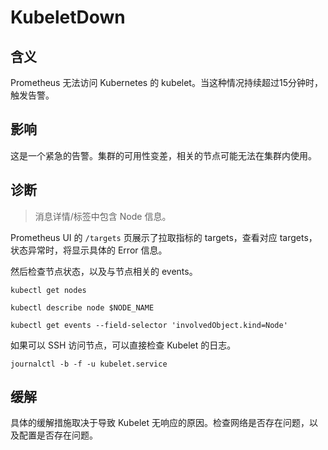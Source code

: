 
# KubeletDown

## 含义

Prometheus 无法访问 Kubernetes 的 kubelet。当这种情况持续超过15分钟时，触发告警。

## 影响

这是一个紧急的告警。集群的可用性变差，相关的节点可能无法在集群内使用。

## 诊断

> 消息详情/标签中包含 Node 信息。

Prometheus UI 的 `/targets` 页展示了拉取指标的 targets，查看对应 targets，状态异常时，将显示具体的 Error 信息。  

然后检查节点状态，以及与节点相关的 events。

```shell
kubectl get nodes

kubectl describe node $NODE_NAME

kubectl get events --field-selector 'involvedObject.kind=Node'
```

如果可以 SSH 访问节点，可以直接检查 Kubelet 的日志。

```shell
journalctl -b -f -u kubelet.service
```

## 缓解

具体的缓解措施取决于导致 Kubelet 无响应的原因。检查网络是否存在问题，以及配置是否存在问题。
